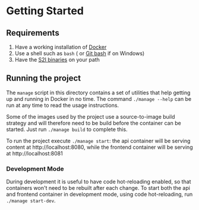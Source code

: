 # Getting Started

## Requirements
1. Have a working installation of [Docker](https://www.docker.com/)
2. Use a shell such as `bash` ( or [Git bash](https://git-scm.com/downloads) if on Windows)
3. Have the [S2I binaries](https://github.com/openshift/source-to-image/releases) on your path

## Running the project
The `manage` script in this directory contains a set of utilities that help getting up and running in Docker in no time. The command `./manage --help` can be run at any time to read the usage instructions.

Some of the images used by the project use a source-to-image build strategy and will therefore need to be build before the container can be started. Just run `./manage build` to complete this.

To run the project execute `./manage start`: the api container will be serving content at http://localhost:8080, while the frontend container will be serving at http://localhost:8081

### Development Mode
During development it is useful to have code hot-reloading enabled, so that containers won't need to be rebuilt after each change.
To start both the api and frontend container in development mode, using code hot-reloading, run `./manage start-dev`.